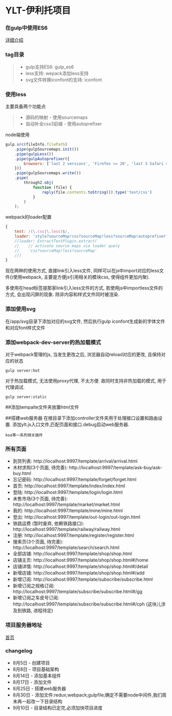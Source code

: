 YLT-伊利托项目
===================

### 在gulp中使用ES6

[详细介绍](https://github.com/wangchi/using-es6-with-gulp)

### tag目录
> - gulp支持ES6: gulp_es6
> - less支持: wepack添加less支持
> - svg文件转换iconfont的支持: iconfont

### 使用less
主要具备两个功能点
> - 源码的映射 - 使用sourcemaps
> - 自动补全css3前缀 - 使用autoprefixer

node端使用
```javascript
gulp.src(fileInfo.filePath)
    .pipe(gulpSourcemaps.init())
    .pipe(gulpLess())
    .pipe(gulpAutoprefixer({
        browsers: ['last 2 versions', 'Firefox >= 20', 'last 3 Safari versions', 'last 2 Explorer versions']
    }))
    .pipe(gulpSourcemaps.write())
    .pipe(
        through2.obj(
            function (file) {
                reply(file.contents.toString()).type('text/css')
            }
        )
    );
```

webpack的loader配置
```javascript
{
    test: /(\.css|\.less)$/,
    loader: 'style?sourceMap!css?sourceMap!less?sourceMap!autoprefixer?{browsers:["last 2 versions", "Firefox >= 20", "last 3 Safari versions", "last 2 Explorer versions"]}'
    //loader: ExtractTextPlugin.extract(
    //    // activate source maps via loader query
    //    'css?sourceMap!less?sourceMap'
    //)
}
```

现在两种的使用方式, 直接link引入less文件, 同样可以在js中import对应的less文件()使用webpack, 主要是方便js引用相关的模块css, 使得组件更加内聚).

多使用在head标签提那家link引入less文件的方式, 若使用js中importless文件的方式, 会出现闪屏的现象. 除非内容和样式文件同时被渲染.

### 添加使用svg
在/app/svg目录下添加对应的svg文件, 然后执行gulp iconfont生成新的字体文件和对应font样式文件


### 添加webpack-dev-server的热加载模式
对于webpack管理的js, 当发生更改之后, 浏览器自动reload对应的更改, 且保持对应的状态

```shell
gulp server:hot
````

对于热加载模式, 无法使用proxy代理, 不太方便. 故同时支持非热加载的模式, 用于代理调试.

```shell
gulp server:static
```
##添加tempalte文件夹放置html文件

##搭建web服务器
在根目录下添加controller文件夹用于处理接口设置和路由设置.
添加ylt.js入口文件,匹配页面和接口.debug启动web服务器.

```shell
koa等一系列相关插件
```

### 所有页面

* 到货列表: http://localhost:9997/template/arrival/arrival.html
* 木材求购(3个页面, 待完善): http://localhost:9997/template/ask-buy/ask-buy.html
* 忘记密码: http://localhost:9997/template/forget/forget.html
* 首页: http://localhost:9997/template/index/index.html
* 登陆: http://localhost:9997/template/login/login.html
* 未售市场(3个页面, 待完善): http://localhost:9997/template/market/market.html
* 我的: http://localhost:9997/template/mine/mine.html
* 登出: http://localhost:9997/template/out-login/out-login.html
* 铁路运费 (暂时废弃, 依赖铁路接口): http://localhost:9997/template/railway/railway.html
* 注册: http://localhost:9997/template/register/register.html
* 搜素页(3个页面, 待完善): http://localhost:9997/template/search/search.html
* 全部店铺: http://localhost:9997/template/shop/shop.html
* 店铺主页: http://localhost:9997/template/shop/shop.html#/home
* 店铺详情: http://localhost:9997/template/shop/shop.html#/detail
* 新增店铺: http://localhost:9997/template/shop/shop.html#/add
* 新增订阅: http://localhost:9997/template/subscribe/subscribe.html
* 新增订阅之规格订阅: http://localhost:9997/template/subscribe/subscribe.html#/gg
* 新增订阅之车皮号订阅: http://localhost:9997/template/subscribe/subscribe.html#/cph (这块儿涉及到铁路, 进程待定)

### 项目服务器地址
[首页](http://123.57.83.122:8080/front.irito/html/template/index.html)

### changelog

* 8月5日 - 创建项目
* 8月8日 - 项目基础架构
* 8月14日 - 添加基本组件
* 8月17日 - 添加文件
* 8月25日 - 搭建web服务器
* 8月30日 - 添加文件:redux;webpack;gulpfile;确定不需要node中间件,我们周末再一起改一下目录结构
* 9月10日 - 目录结构已定完,必须加快项目进度